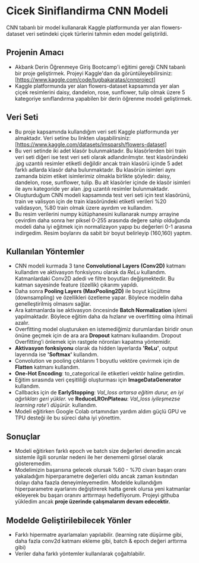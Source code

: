 # Cicek Siniflandirma CNN Modeli
CNN tabanlı bir model kullanarak Kaggle platformunda yer alan flowers-dataset veri setindeki çiçek türlerini tahmin eden model geliştirildi.

## Projenin Amacı
* Akbank Derin Öğrenmeye Giriş Bootcamp'i eğitimi gereği CNN tabanlı bir proje geliştirmek. Projeyi Kaggle'dan da görüntüleyebilirsiniz: [https://www.kaggle.com/code/tugbakaratas/cnnproject]
* Kaggle platformunda yer alan flowers-dataset kapsamında yer alan çiçek resimlerini daisy, dandelon, rose, sunflower, tulip olmak üzere 5 kategoriye sınıflandırma yapabilen bir derin öğrenme modeli geliştirmek.

## Veri Seti
* Bu proje kapsamında kullandığım veri seti Kaggle platformunda yer almaktadır. Veri setine bu linkten ulaşabilirsiniz: [https://www.kaggle.com/datasets/imsparsh/flowers-dataset]
* Bu veri setinde iki adet klasör bulunmaktadır. Bu klasörlerden biri train veri seti diğeri ise test veri seti olarak adlandırılmıştır. test klasöründeki .jpg uzantılı resimler etiketli değildir ancak train klasörü içinde 5 adet farklı adlarda klasör daha bulunmaktadır. Bu klasörün isimleri aynı zamanda bizim etiket isimlerimiz olmakla birlikte şöyledir: daisy, dandelon, rose, sunflower, tulip. Bu alt klasörler içinde de klasör isimleri ile aynı kategoride yer alan .jpg uzantılı resimler bulunmaktadır.
* Oluşturduğum CNN modeli kapsamında test veri seti için test klasörünü, train ve valisyon için de train klasöründeki etiketli verileri %20 validasyon, %80 train olmak üzere ayırdım ve kullandım.
* Bu resim verilerini numpy kütüphanesini kullanarak numpy arrayine çevirdim daha sonra her piksel 0-255 arasında değere sahip olduğunda modeli daha iyi eğitmek için normalizayon yapıp bu değerleri 0-1 arasına indirgedim. Resim boylarını da sabit bir boyut belirleyip (160,160) yaptım.

## Kullanılan Yöntemler
* CNN modeli kurmada 3 tane **Convolutional Layers (Conv2D)** katmanı kullandım ve aktivasyon fonksiyonu olarak da *ReLu* kullandım. Katmanlardaki Conv2D adedi ve filtre boyutları değişmektedir. Bu katman sayesinde feature (özellik) çıkarımı yapıldı.
* Daha sonra **Pooling Layers (MaxPooling2D)** ile boyut küçültme (downsampling) ve özellikleri özetleme yapar. Böylece modelin daha genelleştirilmiş olmasını sağlar.
* Ara katmanlarda ise aktivasyon öncesinde **Batch Normalization** işlemi yapılmaktadır. Böylece eğitim daha da hızlanır ve overfitting olma ihtimali azalır.
* Overfitting model oluşturuken en istemediğimiz durumlardan biridir onun önüne geçmek için de ara ara **Dropout** katmanı kullaandım. Dropout Overfitting’i önlemek için rastgele nöronları kapatma yöntemidir.
* **Aktivasyon fonksiyonu** olarak da hidden layerlarda **'ReLu'**, output layerında ise **'Softmax'** kullandım.
* Convolution ve pooling çıktılarını 1 boyutlu vektöre çevirmek için de **Flatten** katmanı kullandım.
* **One-Hot Encoding**: to_categorical ile etiketleri vektör haline getirdim.
* Eğitim sırasında veri çeşitliliği oluşturması için **ImageDataGenerator** kullandım.
* Callbacks için de **EarlyStopping**: *Val_loss artarsa eğitim durur, en iyi ağırlıkları geri yükler.* ve **ReduceLROnPlateau**: *Val_loss iyileşmezse learning rate’i düşürür.* kullandım.
* Modeli eğitirken Google Colab ortamından yardım aldım güçlü GPU ve TPU desteği ile bu süreci daha iyi yönettim.

## Sonuçlar
* Modeli eğitirken farklı epoch ve batch size değerleri denedim ancak sistemle ilgili sorunlar nedeni ile her denememi görsel olarak gösteremedim.
* Modelimizin başarısına gelecek olursak %60 - %70 civarı başarı oranı yakaladığım hiperparametre değerleri oldu ancak zaman kısıtından dolayı daha faazla deneyimleyemedim. Modelde kullandığım hiperparametre ayarlarını değiştirerek hatta gerek olursa yeni katmanlar ekleyerek bu başarı oranını arttırmayı hedefliyorum. Projeyi githuba yükledim ancak **proje üzerinde çalışmalarım devam edecektir.**

## Modelde Geliştirilebilecek Yönler
* Farklı hipermatre ayarlamaları yapılabilir. (learning rate düşürme gibi, daha fazla conv2d katmanı ekleme gibi, batch & epoch değeri arttırma gibi)
* Veriler daha farklı yöntemler kullanılarak çoğaltılabilir.
